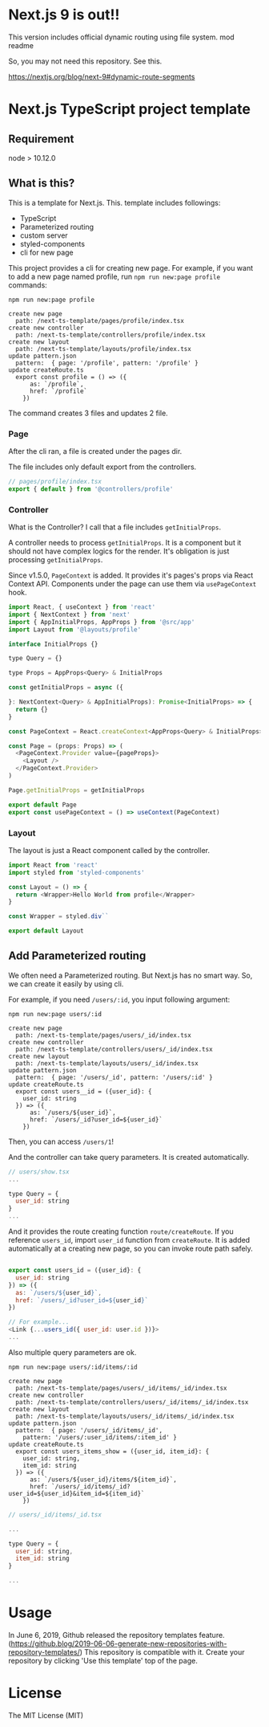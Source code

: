 # Next.js 9 is out!!

This version includes official dynamic routing using file system.
mod readme

So, you may not need this repository. See this.

https://nextjs.org/blog/next-9#dynamic-route-segments



# Next.js TypeScript project template

## Requirement

node > 10.12.0

## What is this?

This is a template for Next.js. This. template includes followings:

- TypeScript
- Parameterized routing
- custom server
- styled-components
- cli for new page

This project provides a cli for creating new page. For example, if you want to add a new page named profile, run `npm run new:page profile` commands:

```shell
npm run new:page profile

create new page
  path: /next-ts-template/pages/profile/index.tsx
create new controller
  path: /next-ts-template/controllers/profile/index.tsx
create new layout
  path: /next-ts-template/layouts/profile/index.tsx
update pattern.json
  pattern:  { page: '/profile', pattern: '/profile' }
update createRoute.ts
  export const profile = () => ({
      as: `/profile`,
      href: `/profile`
    })
```

The command creates 3 files and updates 2 file.

### Page

After the cli ran, a file is created under the pages dir.

The file includes only default export from the controllers.

```js
// pages/profile/index.tsx
export { default } from '@controllers/profile'

```

### Controller

What is the Controller? I call that a file includes `getInitialProps`.

A controller needs to process `getInitialProps`. It is a component but it should not have complex logics for the render. It's obligation is just processing `getInitialProps`.

Since v1.5.0, `PageContext` is added. It provides it's pages's props via React Context API. Components under the page can use them via `usePageContext` hook.

```js
import React, { useContext } from 'react'
import { NextContext } from 'next'
import { AppInitialProps, AppProps } from '@src/app'
import Layout from '@layouts/profile'

interface InitialProps {}

type Query = {}

type Props = AppProps<Query> & InitialProps

const getInitialProps = async ({

}: NextContext<Query> & AppInitialProps): Promise<InitialProps> => {
  return {}
}

const PageContext = React.createContext<AppProps<Query> & InitialProps>({} as any)

const Page = (props: Props) => (
  <PageContext.Provider value={pageProps}>
    <Layout />
  </PageContext.Provider>
)

Page.getInitialProps = getInitialProps

export default Page
export const usePageContext = () => useContext(PageContext)
```

### Layout

The layout is just a React component called by the controller.

```js
import React from 'react'
import styled from 'styled-components'

const Layout = () => {
  return <Wrapper>Hello World from profile</Wrapper>
}

const Wrapper = styled.div``

export default Layout
```

## Add Parameterized routing

We often need a Parameterized routing. But Next.js has no smart way. So, we can create it easily by using cli.

For example, if you need `/users/:id`, you input following argument:

```shell
npm run new:page users/:id

create new page
  path: /next-ts-template/pages/users/_id/index.tsx
create new controller
  path: /next-ts-template/controllers/users/_id/index.tsx
create new layout
  path: /next-ts-template/layouts/users/_id/index.tsx
update pattern.json
  pattern:  { page: '/users/_id', pattern: '/users/:id' }
update createRoute.ts
  export const users__id = ({user_id}: {
    user_id: string
  }) => ({
      as: `/users/${user_id}`,
      href: `/users/_id?user_id=${user_id}`
    })
```

Then, you can access `/users/1`!

And the controller can take query parameters. It is created automatically.

```js
// users/show.tsx
...

type Query = {
  user_id: string
}
...
```

And it provides the route creating function `route/createRoute`. If you reference `users_id`, import `user_id` function from `createRoute`. It is added automatically at a creating new page, so you can invoke route path safely.

```js

export const users_id = ({user_id}: {
  user_id: string
}) => ({
  as: `/users/${user_id}`,
  href: `/users/_id?user_id=${user_id}`
})

// For example...
<Link {...users_id({ user_id: user.id })}>
...
```


Also multiple query parameters are ok.

```shell
npm run new:page users/:id/items/:id

create new page
  path: /next-ts-template/pages/users/_id/items/_id/index.tsx
create new controller
  path: /next-ts-template/controllers/users/_id/items/_id/index.tsx
create new layout
  path: /next-ts-template/layouts/users/_id/items/_id/index.tsx
update pattern.json
  pattern:  { page: '/users/_id/items/_id',
    pattern: '/users/:user_id/items/:item_id' }
update createRoute.ts
  export const users_items_show = ({user_id, item_id}: {
    user_id: string,
    item_id: string
  }) => ({
      as: `/users/${user_id}/items/${item_id}`,
      href: `/users/_id/items/_id?user_id=${user_id}&item_id=${item_id}`
    })
```

```js
// users/_id/items/_id.tsx

...

type Query = {
  user_id: string,
  item_id: string
}

...

```

# Usage
In June 6, 2019, Github released the repository templates feature.(https://github.blog/2019-06-06-generate-new-repositories-with-repository-templates/)
This repository is compatible with it.
Create your repository by clicking 'Use this template' top of the page.

# License
The MIT License (MIT)
